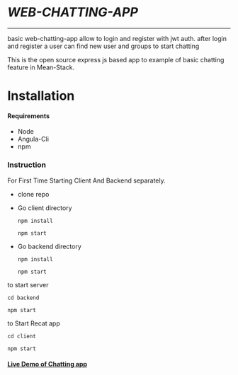 
# ***WEB-CHATTING-APP***
----
basic web-chatting-app allow to login and register with jwt auth.
after login and register a user can find new user and groups to start chatting

This is the open source express js based app to example of basic chatting feature in Mean-Stack.

# Installation

#### Requirements

- Node
- Angula-Cli
- npm

### Instruction

For First Time Starting Client And Backend separately.

- clone repo

- Go client directory
     ```
     npm install

     npm start
     ```
- Go backend directory
    ```
    npm install

    npm start
    ```


to start server
```
cd backend

npm start
```

to Start Recat app
```
cd client

npm start
```
#### [Live Demo of Chatting app](https://web-based-chatting-app.netlify.app)